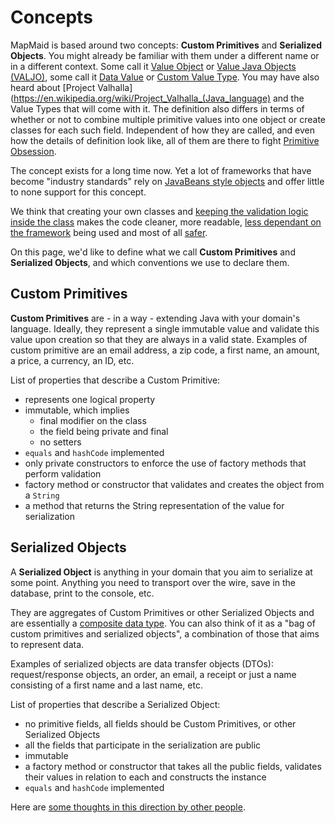 # Concepts

MapMaid is based around two concepts: **Custom Primitives** and **Serialized Objects**.
You might already be familiar with them under a different name or in a different context.
Some call it [Value Object](http://wiki.c2.com/?ValueObject) or 
[Value Java Objects (VALJO)](https://blog.joda.org/2014/03/valjos-value-java-objects.html),
some call it [Data Value](https://refactoring.guru/replace-data-value-with-object) or [Custom Value Type](https://en.wikipedia.org/wiki/Value_object#Java).
You may have also heard about [Project Valhalla](https://en.wikipedia.org/wiki/Project_Valhalla_(Java_language) and the Value Types that will come with it.
The definition also differs in terms of whether or not to combine multiple primitive values into one object or create classes for each such field. 
Independent of how they are called, and even how the details of definition look like, all of them are there to fight [Primitive Obsession](https://blog.ploeh.dk/2011/05/25/DesignSmellPrimitiveObsession/).

The concept exists for a long time now. Yet a lot of frameworks that have become "industry standards" rely on [JavaBeans style objects]((http://www.javapractices.com/topic/TopicAction.do?Id=84)) and offer little to none support for this concept.

We think that creating your own classes and
[keeping the validation logic inside the class](https://enterprisecraftsmanship.com/2017/08/07/always-valid-vs-not-always-valid-domain-model/)
makes the code cleaner, more readable, [less dependant on the framework](https://blog.cleancoder.com/uncle-bob/2014/05/11/FrameworkBound.html) being used and most of
all [safer](10_DomainDrivenSecurity.md). 

On this page, we'd like to define what we call **Custom Primitives** and **Serialized Objects**, and which conventions we use to declare them. 

## Custom Primitives

**Custom Primitives** are - in a way - extending Java with your domain's language.
Ideally, they represent a single immutable value and validate this value upon creation so that they are always in a valid state.
Examples of custom primitive are an email address, a zip code, a first name, an amount, a price, a currency, an ID, etc. 

List of properties that describe a Custom Primitive:

* represents one logical property
* immutable, which implies
    * final modifier on the class
    * the field being private and final
    * no setters
* `equals` and `hashCode` implemented 
* only private constructors to enforce the use of factory methods that perform validation 
* factory method or constructor that validates and creates the object from a `String`
* a method that returns the String representation of the value for serialization

## Serialized Objects

A **Serialized Object** is anything in your domain that you aim to serialize at some point.
Anything you need to transport over the wire, save in the database, print to the console, etc. 

They are aggregates of Custom Primitives or other Serialized Objects and are essentially a [composite data type](https://en.wikipedia.org/wiki/Composite_data_type). 
You can also think of it as a "bag of custom primitives and serialized objects", a combination of those that aims to represent data. 

Examples of serialized objects are data transfer objects (DTOs): request/response objects, an order, an email, a receipt or just a
name consisting of a first name and a last name, etc.

List of properties that describe a Serialized Object:

* no primitive fields, all fields should be Custom Primitives, or other Serialized Objects
* all the fields that participate in the serialization are public
* immutable
* a factory method or constructor that takes all the public fields, validates their values in relation to each and constructs the instance
* `equals` and `hashCode` implemented 


Here are [some thoughts in this direction by other people](http://blog.cleancoder.com/uncle-bob/2019/06/16/ObjectsAndDataStructures.html).

